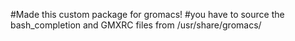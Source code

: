 #Made this custom package for gromacs!
#you have to source the bash_completion and GMXRC files from /usr/share/gromacs/


